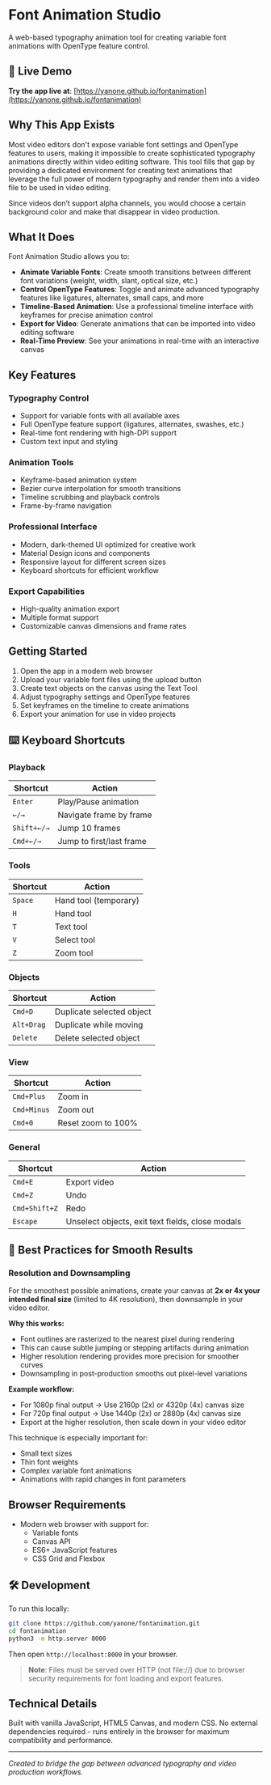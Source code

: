 # Font Animation Studio

A web-based typography animation tool for creating variable font animations with OpenType feature control.

## 🚀 Live Demo

**Try the app live at**: [https://yanone.github.io/fontanimation](https://yanone.github.io/fontanimation)

## Why This App Exists

Most video editors don't expose variable font settings and OpenType features to users, making it impossible to create sophisticated typography animations directly within video editing software. This tool fills that gap by providing a dedicated environment for creating text animations that leverage the full power of modern typography and render them into a video file to be used in video editing.

Since videos don’t support alpha channels, you would choose a certain background color and make that disappear in video production.

## What It Does

Font Animation Studio allows you to:

- **Animate Variable Fonts**: Create smooth transitions between different font variations (weight, width, slant, optical size, etc.)
- **Control OpenType Features**: Toggle and animate advanced typography features like ligatures, alternates, small caps, and more
- **Timeline-Based Animation**: Use a professional timeline interface with keyframes for precise animation control
- **Export for Video**: Generate animations that can be imported into video editing software
- **Real-Time Preview**: See your animations in real-time with an interactive canvas

## Key Features

### Typography Control
- Support for variable fonts with all available axes
- Full OpenType feature support (ligatures, alternates, swashes, etc.)
- Real-time font rendering with high-DPI support
- Custom text input and styling

### Animation Tools
- Keyframe-based animation system
- Bezier curve interpolation for smooth transitions
- Timeline scrubbing and playback controls
- Frame-by-frame navigation

### Professional Interface
- Modern, dark-themed UI optimized for creative work
- Material Design icons and components
- Responsive layout for different screen sizes
- Keyboard shortcuts for efficient workflow

### Export Capabilities
- High-quality animation export
- Multiple format support
- Customizable canvas dimensions and frame rates

## Getting Started

1. Open the app in a modern web browser
2. Upload your variable font files using the upload button
3. Create text objects on the canvas using the Text Tool
4. Adjust typography settings and OpenType features
5. Set keyframes on the timeline to create animations
6. Export your animation for use in video projects

## ⌨️ Keyboard Shortcuts

### Playback
| Shortcut | Action |
|----------|--------|
| `Enter` | Play/Pause animation |
| `←/→` | Navigate frame by frame |
| `Shift+←/→` | Jump 10 frames |
| `Cmd+←/→` | Jump to first/last frame |

### Tools
| Shortcut | Action |
|----------|--------|
| `Space` | Hand tool (temporary) |
| `H` | Hand tool |
| `T` | Text tool |
| `V` | Select tool |
| `Z` | Zoom tool |

### Objects
| Shortcut | Action |
|----------|--------|
| `Cmd+D` | Duplicate selected object |
| `Alt+Drag` | Duplicate while moving |
| `Delete` | Delete selected object |

### View
| Shortcut | Action |
|----------|--------|
| `Cmd+Plus` | Zoom in |
| `Cmd+Minus` | Zoom out |
| `Cmd+0` | Reset zoom to 100% |

### General
| Shortcut | Action |
|----------|--------|
| `Cmd+E` | Export video |
| `Cmd+Z` | Undo |
| `Cmd+Shift+Z` | Redo |
| `Escape` | Unselect objects, exit text fields, close modals |

## 🎯 Best Practices for Smooth Results

### Resolution and Downsampling
For the smoothest possible animations, create your canvas at **2x or 4x your intended final size** (limited to 4K resolution), then downsample in your video editor.

**Why this works:**
- Font outlines are rasterized to the nearest pixel during rendering
- This can cause subtle jumping or stepping artifacts during animation
- Higher resolution rendering provides more precision for smoother curves
- Downsampling in post-production smooths out pixel-level variations

**Example workflow:**
- For 1080p final output → Use 2160p (2x) or 4320p (4x) canvas size
- For 720p final output → Use 1440p (2x) or 2880p (4x) canvas size
- Export at the higher resolution, then scale down in your video editor

This technique is especially important for:
- Small text sizes
- Thin font weights
- Complex variable font animations
- Animations with rapid changes in font parameters

## Browser Requirements

- Modern web browser with support for:
  - Variable fonts
  - Canvas API
  - ES6+ JavaScript features
  - CSS Grid and Flexbox

## 🛠 Development

To run this locally:
```bash
git clone https://github.com/yanone/fontanimation.git
cd fontanimation
python3 -m http.server 8000
```
Then open `http://localhost:8000` in your browser.

> **Note**: Files must be served over HTTP (not file://) due to browser security requirements for font loading and export features.

## Technical Details

Built with vanilla JavaScript, HTML5 Canvas, and modern CSS. No external dependencies required - runs entirely in the browser for maximum compatibility and performance.

---

*Created to bridge the gap between advanced typography and video production workflows.*